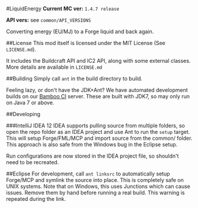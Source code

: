 #LiquidEnergy
**Current MC ver:** `1.4.7 release`

**API vers:** see `common/API_VERSIONS`

Converting energy (EU/MJ) to a Forge liquid and back again.

##License
This mod itself is licensed under the MIT License (See `LICENSE.md`).

It includes the Buildcraft API and IC2 API, along with some external classes. More details are available in `LICENSE.md`

##Building
Simply call `ant` in the build directory to build.

Feeling lazy, or don't have the JDK+Ant? We have automated development builds on our [Bamboo CI](https://bamboo.sunstrike.io/browse/LIQEN-PACK/latest/artifact) server. These are built with JDK7, so may only run on Java 7 or above.

##Developing

###IntelliJ IDEA 12
IDEA supports pulling source from multiple folders, so open the repo folder as an IDEA project and use Ant to run the `setup` target. This will setup Forge/FML/MCP and import source from the common/ folder. This approach is also safe from the Windows bug in the Eclipse setup.

Run configurations are now stored in the IDEA project file, so shouldn't need to be recreated.

##Eclipse
For development, call `ant linksrc` to automatically setup Forge/MCP and symlink the source into place. This is completely safe on UNIX systems. Note that on Windows, this uses Junctions which can cause issues. Remove them by hand before running a real build. This warning is repeated during the link.
